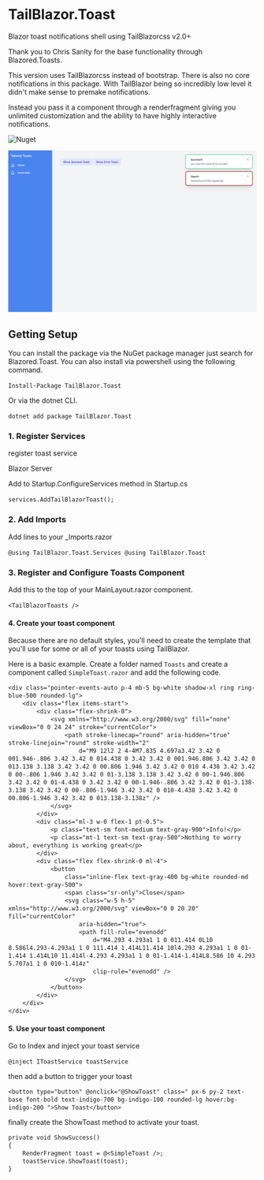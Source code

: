 # TailBlazor.Toast

Blazor toast notifications shell using TailBlazorcss v2.0+

Thank you to Chris Sanity for the base functionality through Blazored.Toasts.

This version uses TailBlazorcss instead of bootstrap. There is also no core notifications in this package. With TailBlazor being so incredibly low level it didn't make sense to premake notifications.

Instead you pass it a component through a renderfragment giving you unlimited customization and the ability to have highly interactive notifications.

![Nuget](https://img.shields.io/nuget/v/TailBlazor.Toast.svg)

![Demo](screenshot.png)

## Getting Setup

You can install the package via the NuGet package manager just search for Blazored.Toast. You can also install via powershell using the following command.

`Install-Package TailBlazor.Toast`

Or via the dotnet CLI.

`dotnet add package TailBlazor.Toast`

### 1. Register Services

register toast service

Blazor Server

Add to Startup.ConfigureServices method in Startup.cs

`services.AddTailBlazorToast();`

### 2. Add Imports

Add lines to your \_Imports.razor

`@using TailBlazor.Toast.Services @using TailBlazor.Toast`

### 3. Register and Configure Toasts Component

Add this to the top of your MainLayout.razor component.

`<TailBlazorToasts />`

#### 4. Create your toast component

Because there are no default styles, you'll need to create the template that you'll use for some or all of your toasts using TailBlazor.

Here is a basic example. Create a folder named `Toasts` and create a component called `SimpleToast.razor` and add the following code.

```
<div class="pointer-events-auto p-4 mb-5 bg-white shadow-xl ring ring-blue-500 rounded-lg">
    <div class="flex items-start">
        <div class="flex-shrink-0">
            <svg xmlns="http://www.w3.org/2000/svg" fill="none" viewBox="0 0 24 24" stroke="currentColor">
                <path stroke-linecap="round" aria-hidden="true" stroke-linejoin="round" stroke-width="2"
                    d="M9 12l2 2 4-4M7.835 4.697a3.42 3.42 0 001.946-.806 3.42 3.42 0 014.438 0 3.42 3.42 0 001.946.806 3.42 3.42 0 013.138 3.138 3.42 3.42 0 00.806 1.946 3.42 3.42 0 010 4.438 3.42 3.42 0 00-.806 1.946 3.42 3.42 0 01-3.138 3.138 3.42 3.42 0 00-1.946.806 3.42 3.42 0 01-4.438 0 3.42 3.42 0 00-1.946-.806 3.42 3.42 0 01-3.138-3.138 3.42 3.42 0 00-.806-1.946 3.42 3.42 0 010-4.438 3.42 3.42 0 00.806-1.946 3.42 3.42 0 013.138-3.138z" />
            </svg>
        </div>
        <div class="ml-3 w-0 flex-1 pt-0.5">
            <p class="text-sm font-medium text-gray-900">Info!</p>
            <p class="mt-1 text-sm text-gray-500">Nothing to worry about, everything is working great</p>
        </div>
        <div class="flex flex-shrink-0 ml-4">
            <button
                class="inline-flex text-gray-400 bg-white rounded-md hover:text-gray-500">
                <span class="sr-only">Close</span>
                <svg class="w-5 h-5" xmlns="http://www.w3.org/2000/svg" viewBox="0 0 20 20" fill="currentColor"
                    aria-hidden="true">
                    <path fill-rule="evenodd"
                        d="M4.293 4.293a1 1 0 011.414 0L10 8.586l4.293-4.293a1 1 0 111.414 1.414L11.414 10l4.293 4.293a1 1 0 01-1.414 1.414L10 11.414l-4.293 4.293a1 1 0 01-1.414-1.414L8.586 10 4.293 5.707a1 1 0 010-1.414z"
                        clip-rule="evenodd" />
                </svg>
            </button>
        </div>
    </div>
</div>
```

#### 5. Use your toast component

Go to Index and inject your toast service

`@inject IToastService toastService`

then add a button to trigger your toast

```
<button type="button" @onclick="@ShowToast" class=" px-6 py-2 text-base font-bold text-indigo-700 bg-indigo-100 rounded-lg hover:bg-indigo-200 ">Show Toast</button>
```

finally create the ShowToast method to activate your toast.

```
private void ShowSuccess()
{
    RenderFragment toast = @<SimpleToast />;
    toastService.ShowToast(toast);
}
```
